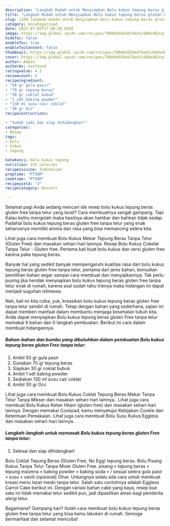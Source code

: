 ```yaml
---
description: "Langkah Mudah untuk Menyiapkan Bolu kukus tepung beras gluten Free tanpa telur{ yang Bisa Manjain Lidah,  Menu Buat lebaran"
title: "Langkah Mudah untuk Menyiapkan Bolu kukus tepung beras gluten Free tanpa telur{ yang Bisa Manjain Lidah,  Menu Buat lebaran"
slug: 1109-langkah-mudah-untuk-menyiapkan-bolu-kukus-tepung-beras-gluten-free-tanpa-telur-yang-bisa-manjain-lidah-menu-buat-lebaran
category: Uncategorized
date: 2022-07-02T17:48:30.928Z
image: https://img-global.cpcdn.com/recipes/78046455b4d74a43/680x482cq70/bolu-kukus-tepung-beras-gluten-free-tanpa-telur-foto-resep-utama.jpg
hideToc: false
enableToc: true
enableTocContent: false
thumbnail: https://img-global.cpcdn.com/recipes/78046455b4d74a43/680x482cq70/bolu-kukus-tepung-beras-gluten-free-tanpa-telur-foto-resep-utama.jpg
cover: https://img-global.cpcdn.com/recipes/78046455b4d74a43/680x482cq70/bolu-kukus-tepung-beras-gluten-free-tanpa-telur-foto-resep-utama.jpg
author: Admin
authorAv: notfound
ratingvalue: 4.3
reviewcount: 9
recipeingredient:
- "50 gr gula pasir"
- "70 gr tepung beras"
- "30 gr coklat bubuk"
- "1 sdt baking powder"
- "130 ml susu cair coklat"
- "30 gr Dcc"
recipeinstructions:

- "Sudah jadi dan siap dihidangkan!"
categories:
- Resep
tags:
- bolu
- kukus
- tepung

katakunci: bolu kukus tepung 
nutrition: 155 calories
recipecuisine: Indonesian
preptime: "PT38M"
cooktime: "PT56M"
recipeyield: "3"
recipecategory: Dessert

---
```



Selamat pagi Anda sedang mencari ide resep bolu kukus tepung beras gluten free tanpa telur yang lezat? Cara membuatnya sangat gampang. Tapi Kalau keliru mengolah maka hasilnya akan hambar dan bahkan tidak sedap. Padahal bolu kukus tepung beras gluten free tanpa telur yang enak seharusnya memiliki aroma dan rasa yang bisa memancing selera kita.


Lihat juga cara membuat Bolu Kukus Mekar Tepung Beras Tanpa Telur (Gluten Free) dan masakan sehari-hari lainnya. Resep Bolu Kukus Cokelat Tanpa Telur - Gluten free. Pertama kali buat bolu kukus dan versi gluten free karena pake tepung beras.

Banyak hal yang sedikit banyak mempengaruhi kualitas rasa dari bolu kukus tepung beras gluten free tanpa telur, pertama dari jenis bahan, kemudian pemilihan bahan segar sampai cara membuat dan menyajikannya. Tak perlu pusing jika hendak menyiapkan bolu kukus tepung beras gluten free tanpa telur enak di rumah, karena asal sudah tahu triknya maka hidangan ini dapat menjadi suguhan istimewa.


Nah, kali ini kita coba, yuk, kreasikan bolu kukus tepung beras gluten free tanpa telur sendiri di rumah. Tetap dengan bahan yang sederhana, sajian ini dapat memberi manfaat dalam membantu menjaga kesehatan tubuh kita. Anda dapat menyiapkan Bolu kukus tepung beras gluten Free tanpa telur memakai 6 bahan dan 0 langkah pembuatan. Berikut ini cara dalam membuat hidangannya.

<!--inarticleads1-->

##### Bahan-bahan dan bumbu yang dibutuhkan dalam pembuatan Bolu kukus tepung beras gluten Free tanpa telur:

1. Ambil 50 gr gula pasir
1. Gunakan 70 gr tepung beras
1. Siapkan 30 gr coklat bubuk
1. Ambil 1 sdt baking powder
1. Sediakan 130 ml susu cair coklat
1. Ambil 30 gr Dcc


Lihat juga cara membuat Bolu Kukus Coklat Tepung Beras Mekar Tanpa Telur Tanpa Mikser dan masakan sehari-hari lainnya.. Lihat juga cara membuat Bolu Kukus Ketan Hitam (gluten free) dan masakan sehari-hari lainnya. Dengan memakai Cookpad, kamu menyetujui Kebijakan Cookie dan Ketentuan Pemakaian. Lihat juga cara membuat Bolu Susu Kukus Eggless dan masakan sehari-hari lainnya.. 

<!--inarticleads2-->

##### Langkah-langkah untuk memasak Bolu kukus tepung beras gluten Free tanpa telur:


1. Selesai dan siap dihidangkan!

Bolu Coklat Tepung Beras (Gluten Free, No Egg) tepung beras. Bolu Pisang Kukus Tanpa Telur Tanpa Mixer Gluten Free. pisang • tepung beras • tepung maizena • baking powder • baking soda • / sesuai selera gula pasir • susu • vanili (opsional) Olive. Untungnya selalu ada cara untuk membuat kreasi menu lezat meski tanpa telur. Salah satu contohnya adalah Eggless Carrot Cake berikut ini. Dengan variasi bahan cake yang kaya, resep kue satu ini tidak memakai telur sedikit pun, jadi dipastikan aman bagi penderita alergi telur. 

Bagaimana? Gampang kan? Itulah cara membuat bolu kukus tepung beras gluten free tanpa telur yang bisa kamu lakukan di rumah. Semoga bermanfaat dan selamat mencoba!
